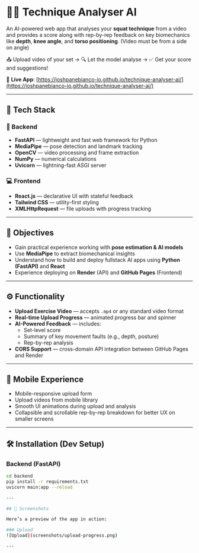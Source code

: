 # 🏋️‍♂️ Technique Analyser AI

An AI-powered web app that analyses your **squat technique** from a video and provides a score along with rep-by-rep feedback on key biomechanics like **depth**, **knee angle**, and **torso positioning**. (Video must be from a side on angle)

📤 Upload video of your set → 🔍 Let the model analyse → ✅ Get your score and suggestions!

🔗 **Live App**: [https://joshpanebianco-io.github.io/technique-analyser-ai/](https://joshpanebianco-io.github.io/technique-analyser-ai/)

---

## 🚀 Tech Stack

### 🧠 Backend

- **FastAPI** — lightweight and fast web framework for Python
- **MediaPipe** — pose detection and landmark tracking
- **OpenCV** — video processing and frame extraction
- **NumPy** — numerical calculations
- **Uvicorn** — lightning-fast ASGI server

### 💻 Frontend

- **React.js** — declarative UI with stateful feedback
- **Tailwind CSS** — utility-first styling
- **XMLHttpRequest** — file uploads with progress tracking

---

## 🎯 Objectives

- Gain practical experience working with **pose estimation & AI models**
- Use **MediaPipe** to extract biomechanical insights
- Understand how to build and deploy fullstack AI apps using **Python (FastAPI)** and **React**
- Experience deploying on **Render** (API) and **GitHub Pages** (Frontend)

---

## ⚙️ Functionality

- **Upload Exercise Video** — accepts `.mp4` or any standard video format
- **Real-time Upload Progress** — animated progress bar and spinner
- **AI-Powered Feedback** — includes:
  - Set-level score
  - Summary of key movement faults (e.g., depth, posture)
  - Rep-by-rep analysis
- **CORS Support** — cross-domain API integration between GitHub Pages and Render

---

## 📱 Mobile Experience

- Mobile-responsive upload form
- Upload videos from mobile library
- Smooth UI animations during upload and analysis
- Collapsible and scrollable rep-by-rep breakdown for better UX on smaller screens

---

## 🛠 Installation (Dev Setup)

### Backend (FastAPI)

```bash
cd backend
pip install -r requirements.txt
uvicorn main:app --reload

---

## 📸 Screenshots

Here’s a preview of the app in action:

### Upload
![Upload](screenshots/upload-progress.png)

---




